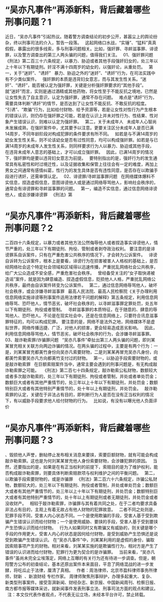 # “吴亦凡事件”再添新料，背后藏着哪些刑事问题？1

近日，“吴亦凡事件”引起热议。随着警方调查结论的初步公开，甚嚣尘上的舆论纷杂，终以刑事司法的介入，暂告一段落。
 
这起网络口水战，“实锤”、“猛料”真真假假，暴露出的很多线索，多与刑事问题相关。比如，强奸罪、寻衅滋事罪、诽谤罪，以及警方调查出的第三人两头骗的问题，值得我们关注。
 
01、强奸罪问题
 
《刑法》第二百三十六条规定，以暴力、胁迫或者其他手段强奸妇女的，处三年以上十年以下有期徒刑。奸淫不满十四周岁的幼女的，以强奸论，从重处罚。
 
第一，关于“迷奸”、“诱奸”
 
暴力、胁迫之外的“迷奸”、“诱奸”行为，在司法实践中有不少类似案件。
 
强奸罪的本质是违背妇女意志，而与其发生性关系。“迷奸”、“诱奸”，能否被认定为强奸罪，关键是分析强奸罪要求的“其他手段”。
 
就“迷奸”而言，实则是通过酒精或其他药物，将女性至于不能反抗之境地，已然是让女性失去了自主意识，认定为强奸罪，通常不存在问题。
 
难点是“诱奸”行为，需要具体判断“诱奸”的情节，是否达到了让女性不能反抗、不敢反抗的程度。
 
“引诱”、“欺骗”行为，比如给付财物、给予资源等，若是让女性对性行为产生根本的错误认识，则仍存在强奸罪之可能，若是在认识上并未对性行为、性结果、性对象产生错误认识，则难以认定为强奸罪。
 
第二，关于未成年人
 
未成年人心智尚未发展成熟，在强奸案件中，尤其要予以注意。更要关注区分未成年人是否已满14周岁，不同年龄阶段对构成犯罪的条件要求有所不同。
 
如若是与不满14周岁的幼女发生性关系，则不论该幼女是否有过性同意，均可以构成强奸罪。如若是与已满14周岁的未成年人发生性关系，则同样要求行为人以暴力、胁迫或其他手段，在违背未成年人意志的基础上，才可以成立强奸罪。
 
因此，已满14周岁的情况下，强奸罪均是要以违背妇女意志为前提。
 
要特别指出的是，强奸行为的发生通常具有私密性和时过境迁性，以及证据收集和保管上往往会有一定的难度，再加上男女之间通常有感情纠葛，性行为的发生具体是否有违性同意，是否存在以欺骗手段进行诱奸，还需审慎认定。
 
02、诽谤罪/寻衅滋事罪问题
 
在网络媒体爆料不实信息，捏造虚假信息，意图诽谤他人或是通过网络辱骂他人，影响社会秩序的，通常会有诽谤罪和寻衅滋事罪的问题。
 
第一，编造不实信息，通过信息网络诽谤他人，或会涉嫌诽谤罪
 
《刑法》第

# “吴亦凡事件”再添新料，背后藏着哪些刑事问题？2

二百四十六条规定，以暴力或者其他方法公然侮辱他人或者捏造事实诽谤他人，情节严重的，处三年以下有期徒刑、拘役、管制或者剥夺政治权利。
要注意的是诽谤罪系自诉案件，只有在严重危害公共秩序的情况下，才会转为公诉案件。
 
诽谤自诉转为公诉案件，根本上是要看，诽谤行为在损害被害人人格权的基础上，是否经网络社会这个特定社会领域和区域得以迅速传播，严重扰乱网络社会公共秩序，给广大公众造成不安全感，严重危害社会秩序。
 
曾经备受关注的“女子取快递被造谣”案件，就是因为肆意编造、捏造虚假信息，贬损他人人格，严重扰乱网络公共秩序，最终由自诉案件转变为公诉案件。
 
第二，通过信息网络辱骂他人，破坏社会秩序，或会涉嫌寻衅滋事罪
 
最高人民法院、最高人民检察院《关于办理利用信息网络实施诽谤等刑事案件适用法律若干问题的解释》第五条规定，利用信息网络辱骂、恐吓他人，情节恶劣，破坏社会秩序的，以寻衅滋事罪定罪处罚，处五年以下有期徒刑、拘役或者管制。
 
寻衅滋事罪的本质特征，在于随意的、肆意的辱骂他人、恐吓他人。不论是在现实社会中，还是在信息网络上，只要符合讯息滋事罪特征的，均可以构成犯罪。
要注意的是，网络不是法外之地，网络媒体不是虚拟世界，网络传播迅捷、广泛，对他人的损害，更会轻易造成恶劣影响。
 
因此，利用信息网络辱骂他人，情节恶劣，破坏社会秩序的行为，会涉嫌寻衅滋事罪。
 
03、敲诈勒索罪/诈骗罪问题
 
“吴亦凡事件”牵扯出第三人两头骗的问题，即刘某某冒充相关关联方向两边诈骗的情况。在两头骗的过程中，主要是有两个行为：一是，刘某某冒充都美竹身份向吴亦凡索要财物，二是刘某某再冒充吴亦凡身份，向都美竹索要吴亦凡方向都美竹支付过的财物。
 
第一，以胁迫手段索要财物的，或是敲诈勒索罪
 
在巨额索赔案件当中，通常主要会遇到的刑事问题是，有无构成敲诈勒索罪之可能。
 
《刑法》第二百七十四条规定，敲诈勒索公私财物，数额较大或者多次敲诈勒索的，处三年以下有期徒刑、拘役或者管制，并处或者单处罚金；数额巨大或者有其他严重情节的，处三年以上十年以下有期徒刑，并处罚金；数额特别巨大或者有其他特别严重情节的，处十年以上有期徒刑，并处罚金。
 
敲诈勒索罪的认定，关键在于非法占有目的，即判断行为人是否在没有正当权利的情况下，有以威胁手段要求他人给付财物的行为。
 
比如说，有没有以曝光他人负面评价

# “吴亦凡事件”再添新料，背后藏着哪些刑事问题？3

、毁损他人声誉，删帖停止发布相关消息来要挟，索要巨额财物，就有可能会构成敲诈勒索罪。这也是为何刘某某冒充他人身份索要财物，会涉嫌犯罪的原因。
 
当然，还要指出的是，如果是在有正当权利的前提下，索赔目的是为了维护权利，能否构成敲诈勒索罪，则要具体判断索赔款项与权利维护之间的平衡问题。
 
第二，以欺骗手段索要财物的，或是诈骗罪
 
《刑法》第二百六十六条规定，诈骗公私财物，数额较大的，处三年以下有期徒刑、拘役或者管制，并处或单处罚金；数额巨大或者有其他严重情节的，处三年以上十年以下有期徒刑，并处罚金；数额特别巨大或者有其他特别严重情节的，处十年以上有期徒刑或者无期徒刑，并处罚金或者没收财产。
 
相较于敲诈勒索罪，诈骗罪与其有着共同之处，在于二者均要求具备非法占有目的，主观上有着无故占有他人财物的犯罪故意。
 
二者不同之处则是，犯罪手段不同，受害人内心状态不同。一个是使用欺骗的手段，受害人基于受到欺骗产生错误认识而给付财物；一个是使用威胁、要挟的手段，受害人基于受到要挟产生恐惧认识而给付财物。
 
行为人如果同时又有欺骗又有威胁的，则关键是哪个手段的作用更大，受害人内心的状态是因何给付财物，是受到威胁产生恐惧还是说受到欺骗产生错误认识。
在“吴亦凡事件”中，刘某某利用的是虚假的身份，骗取因索赔事项产生的财物。相对来看，刘某某实施的是欺骗性行为，相对方是产生了错误的认识进而给付财物，犯罪行为更为契合的是诈骗罪。
 
当前来看，“吴亦凡事件”虽尚未完全尘埃落定，网络上互曝的有关行为还有待进一步调查。但是，朝阳警方公布的初查结论，基本还原出案件本来面目，平息了网络混战的进一步发酵，将吃瓜止于法律，厘清了真相。
 
作者：周浩律师，北京市盈科律师事务所律师，财新  、新浪财经 专栏作家。
周律师聚焦刑事辩护，办理多起重大、复杂、新类型刑事案件。接受澎湃新闻、财经杂志、新京报、中国新闻周刊、检察日报、南方都市报等媒体采访，就新闻事件发表刑事立法、刑事司法方面的观点和建议。
 
注：本文仅代表作者观点，不代表无讼立场，未经本平台许可，禁止转载。


